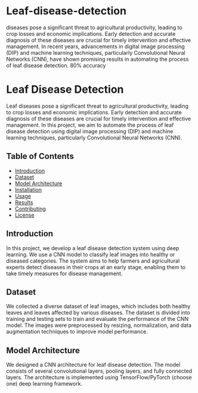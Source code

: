 # Leaf-disease-detection
diseases pose a significant threat to agricultural productivity, leading to crop losses and economic implications. Early detection and accurate diagnosis of these diseases are crucial for timely intervention and effective management. In recent years, advancements in digital image processing (DIP) and machine learning techniques, particularly Convolutional Neural Networks (CNN), have shown promising results in automating the process of leaf disease detection.
80% accuracy 
# Leaf Disease Detection

Leaf diseases pose a significant threat to agricultural productivity, leading to crop losses and economic implications. Early detection and accurate diagnosis of these diseases are crucial for timely intervention and effective management. In this project, we aim to automate the process of leaf disease detection using digital image processing (DIP) and machine learning techniques, particularly Convolutional Neural Networks (CNN).

## Table of Contents

- [Introduction](#introduction)
- [Dataset](#dataset)
- [Model Architecture](#model-architecture)
- [Installation](#installation)
- [Usage](#usage)
- [Results](#results)
- [Contributing](#contributing)
- [License](#license)

## Introduction

In this project, we develop a leaf disease detection system using deep learning. We use a CNN model to classify leaf images into healthy or diseased categories. The system aims to help farmers and agricultural experts detect diseases in their crops at an early stage, enabling them to take timely measures for disease management.

## Dataset

We collected a diverse dataset of leaf images, which includes both healthy leaves and leaves affected by various diseases. The dataset is divided into training and testing sets to train and evaluate the performance of the CNN model. The images were preprocessed by resizing, normalization, and data augmentation techniques to improve model performance.

## Model Architecture

We designed a CNN architecture for leaf disease detection. The model consists of several convolutional layers, pooling layers, and fully connected layers. The architecture is implemented using TensorFlow/PyTorch (choose one) deep learning framework.

